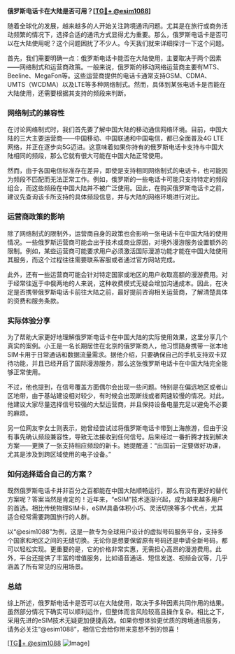 **俄罗斯电话卡在大陆是否可用？[[TG💪+ @esim1088](https://t.me/s/esim1088)]**

随着全球化的发展，越来越多的人开始关注跨境通讯问题。尤其是在旅行或商务活动频繁的情况下，选择合适的通讯方式显得尤为重要。那么，俄罗斯电话卡是否可以在大陆使用呢？这个问题困扰了不少人。今天我们就来详细探讨一下这个问题。

首先，我们需要明确一点：俄罗斯电话卡能否在大陆使用，主要取决于两个因素——网络制式和运营商政策。一般来说，俄罗斯的移动网络运营商主要有MTS、Beeline、MegaFon等。这些运营商提供的电话卡通常支持GSM、CDMA、UMTS（WCDMA）以及LTE等多种网络制式。然而，具体到某张电话卡是否能在大陆使用，还需要根据其支持的频段来判断。

### 网络制式的兼容性

在讨论网络制式时，我们首先要了解中国大陆的移动通信网络环境。目前，中国大陆的三大主要运营商——中国移动、中国联通和中国电信，都已全面普及4G LTE网络，并正在逐步向5G迈进。这意味着如果你持有的俄罗斯电话卡支持与中国大陆相同的频段，那么它就有很大可能在中国大陆正常使用。

然而，由于各国电信标准存在差异，即使是支持相同网络制式的电话卡，也可能因为频段不匹配而无法正常工作。例如，俄罗斯的一些电话卡可能只支持特定的频段组合，而这些频段在中国大陆并不被广泛使用。因此，在购买俄罗斯电话卡之前，建议先查询该卡所支持的具体频段信息，并与大陆的网络环境进行对比。

### 运营商政策的影响

除了网络制式的限制外，运营商自身的政策也会影响一张电话卡在中国大陆的使用情况。一些俄罗斯运营商可能会出于技术或商业原因，对境外漫游服务设置额外的限制。例如，某些运营商可能要求用户必须激活国际漫游功能才能在中国大陆使用其服务，而这个过程往往需要联系客服或者通过官方网站完成。

此外，还有一些运营商可能会针对特定国家或地区的用户收取高额的漫游费用。对于经常往返于中俄两地的人来说，这种收费模式无疑会增加沟通成本。因此，在决定是否携带俄罗斯电话卡前往大陆之前，最好提前咨询相关运营商，了解清楚具体的资费和服务条款。

### 实际体验分享

为了帮助大家更好地理解俄罗斯电话卡在中国大陆的实际使用效果，这里分享几个真实的案例。小王是一名长期居住在北京的俄罗斯商人，他习惯随身携带一张本地SIM卡用于日常通话和数据流量需求。据他介绍，只要确保自己的手机支持双卡双待功能，并且已经开启了国际漫游服务，那么这张俄罗斯电话卡在中国大陆完全能够正常使用。

不过，他也提到，在信号覆盖方面偶尔会出现一些问题。特别是在偏远地区或者山区地带，由于基站建设相对较少，有时候会出现断线或者网速较慢的情况。对此，他建议大家尽量选择信号较强的大型运营商，并且保持设备电量充足以避免不必要的麻烦。

另一位网友李女士则表示，她曾经尝试过将俄罗斯电话卡带到上海旅游，但由于没有事先确认频段兼容性，导致无法接收到任何信号。后来经过一番折腾才找到解决方案——更换了一张支持相应频段的新卡。她提醒道：“出国前一定要做好功课，尤其是涉及到跨区域使用的电子设备。”

### 如何选择适合自己的方案？

既然俄罗斯电话卡并非百分之百都能在中国大陆顺畅运行，那么有没有更好的替代方案呢？答案当然是肯定的！近年来，“eSIM”技术逐渐兴起，成为越来越多用户的首选。相比传统物理SIM卡，eSIM具备体积小巧、灵活切换等多个优点，尤其适合经常需要跨国旅行的人群。

以“@esim1088”为例，这是一款专为全球用户设计的虚拟号码服务平台，支持多个国家和地区之间的无缝切换。无论你是想要保留原有号码还是申请全新号码，都可以轻松实现。更重要的是，它的价格非常实惠，无需担心高昂的漫游费用。此外，平台还提供了丰富的增值服务，比如语音通话、短信发送、视频会议等，几乎涵盖了所有常见的应用场景。

### 总结

综上所述，俄罗斯电话卡是否可以在大陆使用，取决于多种因素共同作用的结果。虽然部分情况下确实可以顺利运作，但整体而言风险较高且操作复杂。相比之下，采用先进的eSIM技术无疑更加便捷高效。如果你想体验更优质的跨境通讯服务，请务必关注“@esim1088”，相信它会给你带来意想不到的惊喜！

[[TG💪+ @esim1088](https://t.me/s/esim1088) ![Image](https://i.postimg.cc/4NQfJmqS/Snipaste-2025-05-13-00-14-12.png)]